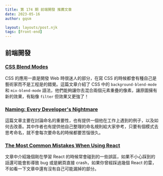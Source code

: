 ```yaml
---
title: 第 174 期 前端開發 推薦文章
date: 2023-05-16
author: gqsm

layout: layouts/post.njk
tags: [Front-end]
---
```


## 前端開發
<!-- summary -->

### [CSS Blend Modes](https://garden.bradwoods.io/notes/css/blend-modes)

CSS 的應用一直是開發 Web 時很迷人的部分，在寫 CSS 的時候都會有種自己是藝術家而不是工程是的錯覺。這篇文章介紹了 CSS 中的 `background-blend-mode` 和 `mix-blend-mode` 語法，他們能夠讓你去混合兩個元素重疊的像素，讓原圖擁有新的效果，有點像 `filter` 但效果又更強了！

<!-- summary -->

### [Naming: Every Developer's Nightmare](https://dev.to/samuel-braun/naming-every-developers-nightmare-3ge8)

這篇文章主要在討論命名的重要性，也有提供一個他在工作上遇到的例子，以及如何去改善。其中作者也有提供他自己整理的命名規則給大家參考，只要有個模式去思考命名，就不會每次要命名的時候都要苦惱很久。

### [The Most Common Mistakes When Using React](https://claritydev.net/blog/the-most-common-mistakes-when-using-react)

文章中介紹幾個剛在學習 React 的時候常會碰到的一些誤區，如果不小心踩到的話還可能會影導致 bug 或是網頁直接 crash，如果你曾經踩過幾個 React 的雷，不如看一下文章中還有沒有自己可能漏掉的部分。
